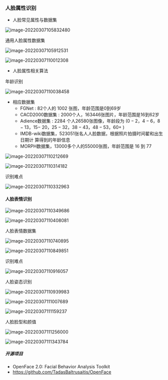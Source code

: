 ### 人脸属性识别

- 人脸常见属性与数据集

![image-20220307105832480](../images/%E4%BA%BA%E8%84%B8%E5%B1%9E%E6%80%A7%E8%AF%86%E5%88%AB.assets/image-20220307105832480.png)

通用人脸属性数据集

![image-20220307105912531](../images/%E4%BA%BA%E8%84%B8%E5%B1%9E%E6%80%A7%E8%AF%86%E5%88%AB.assets/image-20220307105912531.png)

![image-20220307110012308](../images/%E4%BA%BA%E8%84%B8%E5%B1%9E%E6%80%A7%E8%AF%86%E5%88%AB.assets/image-20220307110012308.png)

- 人脸属性相关算法

年龄识别

![image-20220307110038458](../images/%E4%BA%BA%E8%84%B8%E5%B1%9E%E6%80%A7%E8%AF%86%E5%88%AB.assets/image-20220307110038458.png)

- 相应数据集
  - FGNet : 82个人的 1002 张图，年龄范围是0到69岁
  - CACD2000数据集 : 2000个人，163446张图片，年龄范围是16到62岁
  - Adience数据集 : 2284 个人26580张图像，年龄段为 $(0-2 ， 4-6 ， 8-13 ， 15-$ $20 ， 25-32 ， 38-43 ， 48-53 ， 60+$ )
  - IMDB-wiki数据集，523051张名人人脸数据，根据照片拍摄时间翟和出生日期计 算得到的年龄信息
  - MORPH数据集，13000多个人的55000张图，年龄范围是 16 到 77

![image-20220307110212669](../images/%E4%BA%BA%E8%84%B8%E5%B1%9E%E6%80%A7%E8%AF%86%E5%88%AB.assets/image-20220307110212669.png)



![image-20220307110314182](../images/%E4%BA%BA%E8%84%B8%E5%B1%9E%E6%80%A7%E8%AF%86%E5%88%AB.assets/image-20220307110314182.png)



识别难点

![image-20220307110332963](../images/%E4%BA%BA%E8%84%B8%E5%B1%9E%E6%80%A7%E8%AF%86%E5%88%AB.assets/image-20220307110332963.png)



#### 人脸表情识别

![image-20220307110349686](../images/%E4%BA%BA%E8%84%B8%E5%B1%9E%E6%80%A7%E8%AF%86%E5%88%AB.assets/image-20220307110349686.png)



![image-20220307110408081](../images/%E4%BA%BA%E8%84%B8%E5%B1%9E%E6%80%A7%E8%AF%86%E5%88%AB.assets/image-20220307110408081.png)



人脸表情数据集

![image-20220307110740895](../images/%E4%BA%BA%E8%84%B8%E5%B1%9E%E6%80%A7%E8%AF%86%E5%88%AB.assets/image-20220307110740895.png)

![image-20220307110849851](../images/%E4%BA%BA%E8%84%B8%E5%B1%9E%E6%80%A7%E8%AF%86%E5%88%AB.assets/image-20220307110849851.png)

识别难点

![image-20220307110916057](../images/%E4%BA%BA%E8%84%B8%E5%B1%9E%E6%80%A7%E8%AF%86%E5%88%AB.assets/image-20220307110916057.png)

人脸姿态识别

![image-20220307110939983](../images/%E4%BA%BA%E8%84%B8%E5%B1%9E%E6%80%A7%E8%AF%86%E5%88%AB.assets/image-20220307110939983.png)

![image-20220307111007689](../images/%E4%BA%BA%E8%84%B8%E5%B1%9E%E6%80%A7%E8%AF%86%E5%88%AB.assets/image-20220307111007689.png)



![image-20220307111159237](../images/%E4%BA%BA%E8%84%B8%E5%B1%9E%E6%80%A7%E8%AF%86%E5%88%AB.assets/image-20220307111159237.png)



人脸脸型和颜值

![image-20220307111256000](../images/%E4%BA%BA%E8%84%B8%E5%B1%9E%E6%80%A7%E8%AF%86%E5%88%AB.assets/image-20220307111256000.png)

![image-20220307111343784](../images/%E4%BA%BA%E8%84%B8%E5%B1%9E%E6%80%A7%E8%AF%86%E5%88%AB.assets/image-20220307111343784.png)



##### 开源项目

- OpenFace 2.0: Facial Behavior Analysis Toolkit
- https://github.com/TadasBaltrusaitis/OpenFace